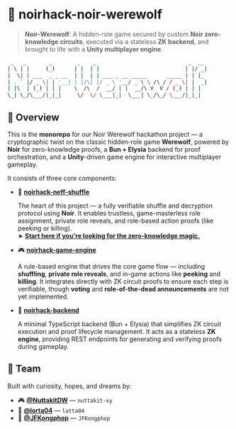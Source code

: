 # 🐺 noirhack-noir-werewolf

> **Noir-Werewolf**: A hidden-role game secured by custom **Noir zero-knowledge circuits**, executed via a stateless **ZK backend**, and brought to life with a **Unity multiplayer engine**.

```bash
 _   _       _        _    _                             _  __
| \ | |     (_)      | |  | |                           | |/ _|
|  \| | ___  _ _ __  | |  | | ___ _ __ _____      _____ | | |_
| . ` |/ _ \| | '__| | |/\| |/ _ \ '__/ _ \ \ /\ / / _ \| |  _|
| |\  | (_) | | |    \  /\  /  __/ | |  __/\ V  V / (_) | | |
\_| \_/\___/|_|_|     \/  \/ \___|_|  \___| \_/\_/ \___/|_|_|
```

## 🧭 Overview

This is the **monorepo** for our Noir Werewolf hackathon project — a cryptographic twist on the classic hidden-role game **Werewolf**, powered by **Noir** for zero-knowledge proofs, a **Bun + Elysia** backend for proof orchestration, and a **Unity**-driven game engine for interactive multiplayer gameplay.

It consists of three core components:

- 🔐 [**noirhack-neff-shuffle**](https://github.com/lorta04/noirhack-neff-shuffle)

  The heart of this project — a fully verifiable shuffle and decryption protocol using **Noir**. It enables trustless, game-masterless role assignment, private role reveals, and role-based action proofs (like peeking or killing).  
  ➤ [**Start here if you're looking for the zero-knowledge magic.**](https://github.com/lorta04/noirhack-neff-shuffle)

- 🎮 [**noirhack-game-engine**](https://github.com/NuttakitDW/noirhack-game-engine)

  A rule-based engine that drives the core game flow — including **shuffling**, **private role reveals**, and in-game actions like **peeking** and **killing**. It integrates directly with ZK circuit proofs to ensure each step is verifiable, though **voting** and **role-of-the-dead announcements** are not yet implemented.

- 🧠 [**noirhack-backend**](https://github.com/NuttakitDW/noirhack-backend/tree/main)

  A minimal TypeScript backend (Bun + Elysia) that simplifies ZK circuit execution and proof lifecycle management. It acts as a stateless **ZK engine**, providing REST endpoints for generating and verifying proofs during gameplay.

## 👥 Team

Built with curiosity, hopes, and dreams by:

- 🎮 [**@NuttakitDW**](https://github.com/NuttakitDW) — `nuttakit-vy`
- 🔐 [**@lorta04**](https://github.com/lorta04) — `latta04`
- 🧠 [**@JFKongphop**](https://github.com/JFKongphop) — `JFKongphop`
